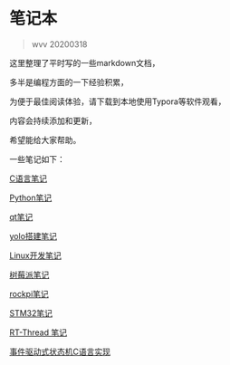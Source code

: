 # 笔记本

> wvv 20200318

这里整理了平时写的一些markdown文档，

多半是编程方面的一下经验积累，

为便于最佳阅读体验，请下载到本地使用Typora等软件观看，

内容会持续添加和更新，

希望能给大家帮助。

一些笔记如下：

[C语言笔记](./C语言笔记.md)

[Python笔记](./Python笔记.md)

[qt笔记](./qt.md)

[yolo搭建笔记](./yolo.md)

[Linux开发笔记](./EmbeddedSystem/Linux开发笔记.md)

[树莓派笔记](./树莓派笔记.md)

[rockpi笔记](./rockpi笔记.md)

[STM32笔记](./EmbeddedSystem/STM32笔记.md)

[RT-Thread 笔记](./EmbeddedSystem/RT-Thread笔记.md)

[事件驱动式状态机C语言实现](./EmbeddedSystem/事件驱动式状态机C语言实现.md)
